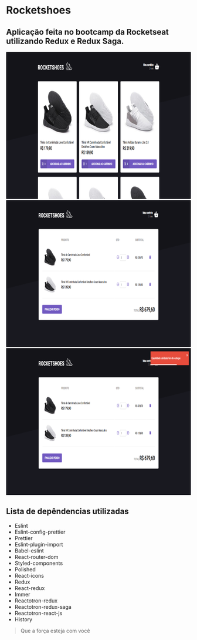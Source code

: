 # Rocketshoes

## Aplicação feita no bootcamp da Rocketseat utilizando Redux e Redux Saga.

<img src="https://github.com/Daniels887/rocketshoes/blob/master/Telas/Home.PNG" alt="Home" width="865" height="400" /> <img src="https://github.com/Daniels887/rocketshoes/blob/master/Telas/Cart.PNG" alt="Cart" width="865" height="400" /> <img src="https://github.com/Daniels887/rocketshoes/blob/master/Telas/Alert.PNG" alt="Alert" width="865" height="400" />
## Lista de depêndencias utilizadas
- Eslint
- Eslint-config-prettier 
- Prettier
- Eslint-plugin-import
- Babel-eslint
- React-router-dom
- Styled-components
- Polished 
- React-icons
- Redux
- React-redux
- Immer
- Reactotron-redux
- Reactotron-redux-saga
- Reactotron-react-js
- History


> Que a força esteja com você
